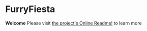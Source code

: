 # FurryFiesta

**Welcome** 
Please visit [the project's Online Readme!](https://imranhabib.github.io/FurryFiesta/) to learn more

